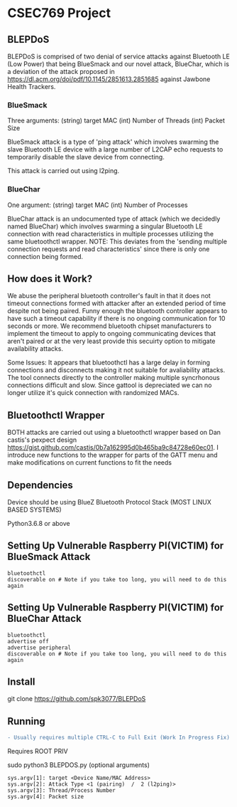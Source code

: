 # CSEC769 Project

## BLEPDoS

BLEPDoS is comprised of two denial of service attacks against Bluetooth LE (Low Power) that being BlueSmack and our novel attack, BlueChar, which is a deviation of the attack proposed in https://dl.acm.org/doi/pdf/10.1145/2851613.2851685 against Jawbone Health Trackers.

### BlueSmack
Three arguments: (string) target MAC (int) Number of Threads (int) Packet Size

BlueSmack attack is a type of 'ping attack' which involves swarming the slave Bluetooth LE device with a large number of L2CAP echo requests to temporarily disable the slave device from connecting.

This attack is carried out using l2ping.

### BlueChar
One argument: (string) target MAC (int) Number of Processes

BlueChar attack is an undocumented type of attack (which we decidedly named BlueChar) which involves swarming a singular Bluetooth LE connection with read characteristics in multiple processes utilizing the same bluetoothctl wrapper.  NOTE: This deviates from the 'sending multiple connection requests and read characteristics' since there is only one connection being formed.  


## How does it Work?
We abuse the peripheral bluetooth controller's fault in that it does not timeout connections formed with attacker after an extended period of time despite not being paired.  Funny enough the bluetooth controller appears to have such a timeout capability if there is no ongoing communication for 10 seconds or more.  We recommend bluetooth chipset manufacturers to implement the timeout to apply to ongoing communicating devices that aren't paired or at the very least provide this secuirty option to mitigate availability attacks.


Some Issues:
It appears that bluetoothctl has a large delay in forming connections and disconnects making it not suitable for avaliability attacks.  The tool connects directly to the controller making multiple syncrhonous connections difficult and slow.  Since gattool is depreciated we can no longer utilize it's quick connection with randomized MACs.

## Bluetoothctl Wrapper
BOTH attacks are carried out using a bluetoothctl wrapper based on Dan castis's pexpect design https://gist.github.com/castis/0b7a162995d0b465ba9c84728e60ec01.  I introduce new functions to the wrapper for parts of the GATT menu and make modifications on current functions to fit the needs 


## Dependencies
Device should be using BlueZ Bluetooth Protocol Stack (MOST LINUX BASED SYSTEMS)

Python3.6.8 or above

## Setting Up Vulnerable Raspberry PI(VICTIM) for BlueSmack Attack
    bluetoothctl
    discoverable on # Note if you take too long, you will need to do this again

## Setting Up Vulnerable Raspberry PI(VICTIM) for BlueChar Attack
    bluetoothctl
    advertise off
    advertise peripheral
    discoverable on # Note if you take too long, you will need to do this again
    
## Install
git clone https://github.com/spk3077/BLEPDoS

## Running
```diff
- Usually requires multiple CTRL-C to Full Exit (Work In Progress Fix)
```
Requires ROOT PRIV

sudo python3 BLEPDOS.py (optional arguments)

    sys.argv[1]: target <Device Name/MAC Address>
    sys.argv[2]: Attack Type <1 (pairing)  /  2 (l2ping)>
    sys.argv[3]: Thread/Process Number
    sys.argv[4]: Packet size
